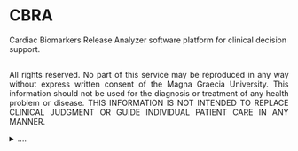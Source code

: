 # CBRA 
Cardiac Biomarkers Release Analyzer software platform for clinical decision support. 

##
<p align="justify">
All rights reserved. No part of this service may be reproduced in any way without express written consent of the Magna Graecia University. This information should not be used for the diagnosis or treatment of any health problem or disease. THIS INFORMATION IS NOT INTENDED TO REPLACE CLINICAL JUDGMENT OR GUIDE INDIVIDUAL PATIENT CARE IN ANY MANNER.
</p>
<details><summary>....</summary>
<p>
  <p align="justify">
  All information contained in this software and produced by the Bioengineering Division of the Magna Graecia University (“CBRA”) is provided for educational purposes only. This information should not be used for the diagnosis or treatment of any health problem or disease. THIS INFORMATION IS NOT INTENDED TO REPLACE CLINICAL JUDGMENT OR GUIDE INDIVIDUAL PATIENT CARE IN ANY MANNER.
  </p>
  <p align="justify">
  The User is hereby notified that the information contained herein may not meet the user's needs. The User is advised that, although the information is derived from medical research and literature we cannot guarantee either its correctness, comprehensiveness or currency. The User of this software assumes sole responsibility for any decisions made or actions taken based on the information contained in CBRA.
  </p>
  <p align="justify">
  Neither the Magna Graecia University, the CBRA’s authors nor any other party involved in the preparation, publication or distribution of CBRA shall be liable for any special, consequential, or exemplary damages resulting in whole or part from any User's use of or reliance upon CBRA and the information contained within.
  </p>
  <p align="justify">
  The Magna Graecia University disclaims all warranties regarding such information whether express or implied, including any warranty as to the quality, accuracy, currency or suitability of this information for any particular purpose.
  </p>
</p>
</details>

